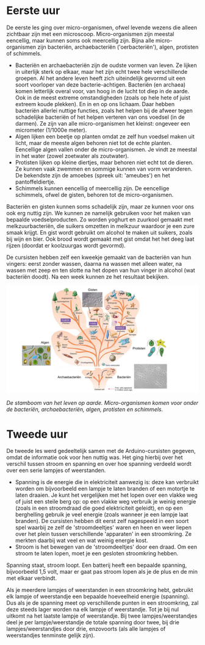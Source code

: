 # Eerste uur
De eerste les ging over micro-organismen, ofwel levende wezens die alleen zichtbaar zijn met een microscoop. Micro-organismen zijn meestal eencellig, maar kunnen soms ook meercellig zijn. Bijna alle micro-organismen zijn bacteriën, archaebacteriën ('oerbacteriën'), algen, protisten of schimmels.
- Bacteriën en archaebacteriën zijn de oudste vormen van leven. Ze lijken in uiterlijk sterk op elkaar, maar het zijn echt twee hele verschillende groepen. Al het andere leven heeft zich uiteindelijk gevormd uit een soort voorloper van deze bacterie-achtigen. Bacteriën (en archaea) komen letterlijk overal voor, van hoog in de lucht tot diep in de aarde. Ook in de meest extreme omstandigheden (zoals op hele hete of juist extreem koude plekken). En in en op ons lichaam. Daar hebben bacteriën allerlei nuttige functies, zoals het helpen bij de afweer tegen schadelijke bacteriën of het helpen verteren van ons voedsel (in de darmen). Ze zijn van alle micro-organismen het kleinst: ongeveer een micrometer (1/1000e meter).
- Algen lijken een beetje op planten omdat ze zelf hun voedsel maken uit licht, maar de meeste algen behoren niet tot de echte planten. Eencellige algen vallen onder de micro-organismen. Je vindt ze meestal in het water (zowel zoetwater als zoutwater).
- Protisten lijken op kleine diertjes, maar behoren niet echt tot de dieren. Ze kunnen vaak zwemmen en sommige kunnen van vorm veranderen. De bekendste zijn de amoebes (spreek uit: 'ameubes') en het pantoffeldiertje.
- Schimmels kunnen eencellig of meercellig zijn. De eencellige schimmels, ofwel de gisten, behoren tot de micro-organismen.

Bacteriën en gisten kunnen soms schadelijk zijn, maar ze kunnen voor ons ook erg nuttig zijn. We kunnen ze namelijk gebruiken voor het maken van bepaalde voedselproducten. Zo worden yoghurt en zuurkool gemaakt met melkzuurbacteriën, die suikers omzetten in melkzuur waardoor je een zure smaak krijgt. En gist wordt gebruikt om alcohol te maken uit suikers, zoals bij wijn en bier. Ook brood wordt gemaakt met gist omdat het het deeg laat rijzen (doordat er koolzuurgas wordt gevormd).

De cursisten hebben zelf een kweekje gemaakt van de bacteriën van hun vingers: eerst zonder wassen, daarna na wassen met alleen water, na wassen met zeep en ten slotte na het dopen van hun vinger in alcohol (wat bacteriën doodt). Na een week kunnen ze het resultaat bekijken.

![stamboom](stamboom.png)

*De stamboom van het leven op aarde. Micro-organismen komen voor onder de bacteriën, archaebacteriën, algen, protisten en schimmels.*

# Tweede uur
De tweede les werd gedeeltelijk samen met de Arduino-cursisten gegeven, omdat de informatie ook voor hen nuttig was. Het ging hierbij over het verschil tussen stroom en spanning en over hoe spanning verdeeld wordt over een serie lampjes of weerstanden.
- Spanning is de energie die in elektriciteit aanwezig is: deze kan verbruikt worden om bijvoorbeeld een lampje te laten branden of een motortje te laten draaien. Je kunt het vergelijken met het lopen over een vlakke weg of juist een steile berg op: op een vlakke weg verbruik je weinig energie (zoals in een stroomdraad die goed elektriciteit geleidt), en op een berghelling gebruik je veel energie (zoals wanneer je een lampje laat branden). De cursisten hebben dit eerst zelf nagespeeld in een soort spel waarbij ze zelf de 'stroomdeeltjes' waren en heen en weer liepen over het plein tussen verschillende 'apparaten' in een stroomkring. Ze merkten daarbij wat veel en wat weinig energie kost.
- Stroom is het bewegen van de 'stroomdeeltjes' door een draad. Om een stroom te laten lopen, moet je een gesloten stroomkring hebben.

Spanning staat, stroom loopt. Een batterij heeft een bepaalde spanning, bijvoorbeeld 1,5 volt, maar er gaat pas stroom lopen als je de plus en de min met elkaar verbindt.

Als je meerdere lampjes of weerstanden in een stroomkring hebt, gebruikt elk lampje of weerstandje een bepaalde hoeveelheid energie (spanning). Dus als je de spanning meet op verschillende punten in een stroomkring, zal deze steeds lager worden na elk lampje of weerstandje. Tot je bij nul uitkomt na het laatste lampje of weerstandje. Bij twee lampjes/weerstandjes deel je per lampje/weerstandje de totale spanning door twee, bij drie lampjes/weerstandjes door drie, enzovoorts (als alle lampjes of weerstandjes tenminste gelijk zijn).
